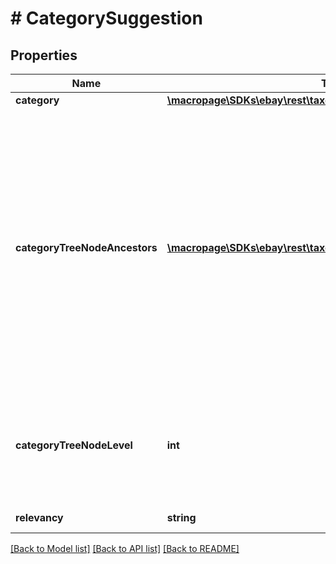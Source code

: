 # # CategorySuggestion

## Properties

Name | Type | Description | Notes
------------ | ------------- | ------------- | -------------
**category** | [**\macropage\SDKs\ebay\rest\taxonomy\Model\Category**](Category.md) |  | [optional]
**categoryTreeNodeAncestors** | [**\macropage\SDKs\ebay\rest\taxonomy\Model\AncestorReference[]**](AncestorReference.md) | An ordered list of category references that describes the location of the suggested category in the specified category tree. The list identifies the category&#39;s ancestry as a sequence of parent nodes, from the current node&#39;s immediate parent to the root node of the category tree.&lt;br&gt;&lt;br&gt;&lt;span class&#x3D;\&quot;tablenote\&quot;&gt; &lt;strong&gt;Note:&lt;/strong&gt; The root node of a full default category tree includes &lt;b&gt;categoryId&lt;/b&gt; and &lt;b&gt;categoryName&lt;/b&gt; fields, but their values should not be relied upon. They provide no useful information for application development.&lt;/span&gt; | [optional]
**categoryTreeNodeLevel** | **int** | The absolute level of the category tree node in the hierarchy of its category tree.&lt;br&gt;&lt;br&gt;&lt;span class&#x3D;\&quot;tablenote\&quot;&gt; &lt;strong&gt;Note:&lt;/strong&gt; The root node of any full category tree is always at level &lt;code&gt;&lt;b&gt;0&lt;/b&gt;&lt;/code&gt;.&lt;/span&gt; | [optional]
**relevancy** | **string** | This field is reserved for internal or future use. | [optional]

[[Back to Model list]](../../README.md#models) [[Back to API list]](../../README.md#endpoints) [[Back to README]](../../README.md)
